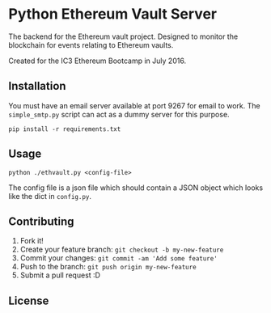 # Python Ethereum Vault Server

The backend for the Ethereum vault project. Designed to monitor the blockchain for events relating to Ethereum vaults.

Created for the IC3 Ethereum Bootcamp in July 2016.

## Installation

You must have an email server available at port 9267 for email to work.
The `simple_smtp.py` script can act as a dummy server for this purpose.

`pip install -r requirements.txt`

## Usage

`python ./ethvault.py <config-file>`

The config file is a json file which should contain a JSON object which looks like the dict in
`config.py`.

## Contributing

1. Fork it!
2. Create your feature branch: `git checkout -b my-new-feature`
3. Commit your changes: `git commit -am 'Add some feature'`
4. Push to the branch: `git push origin my-new-feature`
5. Submit a pull request :D

## License

